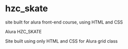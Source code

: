 # hzc_skate
site built for alura front-end course, using HTML and CSS

Alura HZC_SKATE

Site built using only HTML and CSS for Alura grid class
